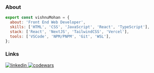 ### About

```js
export const vishnuMohan = {
  about: 'Front End Web Developer',
  skills: ['HTML', 'CSS', 'JavaScript', 'React', 'TypeScript'],
  stack: ['React', 'NextJS', 'TailwindCSS', 'Vercel'],
  tools: ['VSCode', 'NPM/PNPM', 'Git', 'WSL'],
};
```

### Links

<p>
  <a href="https://www.linkedin.com/in/vishnumohanrk/">
    <img src="https://img.shields.io/badge/LinkedIn-36393f.svg?&style=for-the-badge" alt="linkedin" />
  </a>
  <a href="https://www.codewars.com/users/vishnumohanrk">
    <img src="https://img.shields.io/badge/codewars-36393f.svg?&style=for-the-badge" alt="codewars" />
  </a>
</p>

